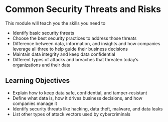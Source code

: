 # Common Security Threats and Risks

This module will teach you the skills you need to 
- Identify basic security threats
- Choose the best security practices to address those threats
- Difference between data, information, and insights and how companies leverage all three to help guide their business decisions
- Maintain data integrity and keep data confidential
- Different types of attacks and breaches that threaten today’s organizations and their data

## Learning Objectives

- Explain how to keep data safe, confidential, and tamper-resistant
- Define what data is, how it drives business decisions, and how companies manage it
- Identify security threats like hacking, data theft, malware, and data leaks
- List other types of attack vectors used by cybercriminals
